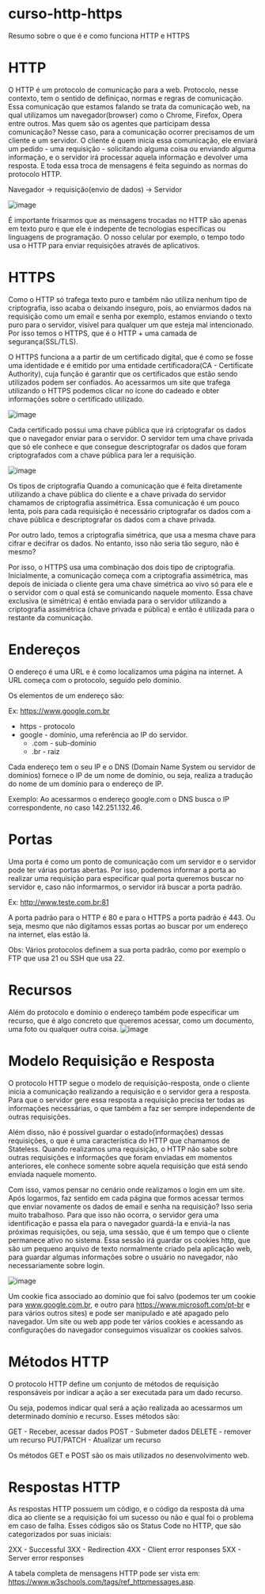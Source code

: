 # curso-http-https
Resumo sobre o que é e como funciona HTTP e HTTPS


# HTTP
O HTTP é um protocolo de comunicação para a  web. Protocolo, nesse contexto, tem o sentido de definiçao, normas e regras de comunicação. 
Essa comunicação que estamos falando se trata da comunicação web, na qual utilizamos um navegador(browser) como o Chrome, Firefox, Opera entre outros. Mas quem são os agentes que participam dessa comunicação? Nesse caso, para a comunicação ocorrer  precisamos de um cliente e um servidor. O cliente é quem inicia essa comunicação, ele enviará um pedido - uma requisição - solicitando alguma coisa ou enviando alguma informação, e o servidor irá processar aquela informação e devolver uma resposta. E toda essa troca de mensagens é feita seguindo as normas do protocolo HTTP.

Navegador -> requisição(envio de dados) -> Servidor

![image](https://user-images.githubusercontent.com/90730406/208314917-5891714e-0b92-423c-90f6-6f49d2b551d3.png)


É importante frisarmos que as mensagens trocadas no HTTP são apenas em texto puro e que ele é indepente de tecnologias específicas ou linguagens de programação. O nosso celular por exemplo, o tempo todo usa o HTTP para enviar requisições através de aplicativos.


# HTTPS
Como o HTTP só trafega texto puro e também não utiliza nenhum tipo de criptografia, isso acaba o deixando inseguro, pois, ao enviarmos dados na requisição como um email e senha por exemplo, estamos enviando o texto puro para o servidor, visível para qualquer um que esteja mal intencionado. Por isso temos o HTTPS, que é o HTTP + uma camada de segurança(SSL/TLS).


O HTTPS funciona a a partir de um certificado digital, que é como se fosse uma identidade e é emitido por uma entidade certificadora(CA - Certificate Authority), cuja função é garantir que os certificados que estão sendo utilizados podem ser confiados. Ao acessarmos um site que trafega utilizando o HTTPS podemos clicar no ícone do cadeado e obter informações sobre o certificado utilizado.

![image](https://user-images.githubusercontent.com/90730406/208315001-dd990240-4129-4b77-96e5-295da6a223ca.png)

Cada certificado possui uma chave pública que irá criptografar os dados que o navegador enviar para o servidor. O servidor tem uma chave privada que só ele conhece e que consegue descriptografar os dados que foram criptografados com a chave pública para ler a requisição.

![image](https://user-images.githubusercontent.com/90730406/208315227-4d223db4-f551-44fc-851f-5551dbb08022.png)


Os tipos de criptografia
Quando a comunicação que é feita diretamente utilizando a chave pública do cliente e a chave privada do servidor chamamos de criptografia assimétrica. Essa comunicação é um pouco lenta, pois para cada requisição é necessário criptografar os dados com a chave pública e descriptografar os dados com a chave privada. 

Por outro lado, temos a criptografia simétrica, que usa a mesma chave para cifrar e decifrar os dados. No entanto, isso não seria tão seguro, não é mesmo?

Por isso, o HTTPS usa uma combinação dos dois tipo de criptografia. Inicialmente, a comunicação começa com a criptografia assimétrica, mas depois de iniciada o cliente gera uma chave simétrica ao vivo só para ele e o servidor com o qual está se comunicando naquele momento. Essa chave exclusiva (e simétrica) é então enviada para o servidor utilizando a criptografia assimétrica (chave privada e pública) e então é utilizada para o restante da comunicação.

# Endereços
O endereço é uma URL e é como localizamos uma página na internet. A URL começa com o protocolo, seguido pelo domínio.

Os elementos de um endereço são:

Ex: https://www.google.com.br

- https - protocolo
- google - domínio, uma referência ao IP do servidor.
	- .com - sub-domínio
	- .br - raiz

Cada endereço tem o seu IP e o DNS (Domain Name System ou servidor de domínios) fornece o IP de um nome de domínio, ou seja, realiza a tradução do nome de um domínio para o endereço de IP. 

Exemplo: Ao acessarmos o endereço google.com o DNS busca o IP correspondente, no caso 142.251.132.46.


# Portas
Uma porta é como um ponto de comunicação com um servidor e o servidor pode ter várias portas abertas. Por isso, podemos informar a porta ao realizar uma requisição para especificar qual porta queremos buscar no servidor e, caso não informarmos, o servidor irá buscar a porta padrão.

Ex: http://www.teste.com.br:81

A porta padrão para o HTTP é 80 e para o HTTPS a porta padrão é 443. Ou seja, mesmo que não digitamos essas portas ao buscar por um endereço na internet, elas estão lá.

Obs: Vários protocolos definem a sua porta padrão, como por exemplo o FTP que usa 21 ou SSH que usa 22.

# Recursos
Além do protocolo e domínio o endereço também pode especificar um recurso, que é algo concreto que queremos acessar, como um documento, uma foto ou qualquer outra coisa. 
![image](https://user-images.githubusercontent.com/90730406/208314636-65b29e3e-9997-40e5-9d58-fd28a6e830ff.png)

# Modelo Requisição e Resposta

O protocolo HTTP segue o modelo de requisição-resposta, onde o cliente inicia a comunicação realizando a requisição e o servidor gera a resposta. Para que o servidor gere essa resposta a requisição precisa ter todas as informações necessárias, o que também a faz ser sempre independente de outras requisições.

Além disso, não é possível guardar o estado(informações) dessas requisições, o que é uma característica do HTTP que chamamos de Stateless. Quando realizamos uma requisição, o HTTP não sabe sobre outras requisições e informações que foram enviadas em momentos anteriores, ele conhece somente sobre aquela requisição que está sendo enviada naquele momento.

Com isso, vamos pensar no cenário onde realizamos o login em um site. Após logarmos, faz sentido em cada página que formos acessar termos que enviar novamente os dados de email e senha na requisição? Isso seria muito trabalhoso. Para que isso não ocorra, o servidor gera uma identificação e passa ela para o navegador guardá-la e enviá-la nas próximas requisições, ou seja, uma sessão, que é um tempo que o cliente permanece ativo no sistema. Essa sessão irá guardar os cookies http, que são um pequeno arquivo de texto normalmente criado pela aplicação web, para guardar algumas informações sobre o usuário no navegador, não necessariamente sobre login.

![image](https://user-images.githubusercontent.com/90730406/208315663-6cf3ba88-9d33-40fe-b207-81331e6406ee.png)


Um cookie fica associado ao domínio que foi salvo (podemos ter um cookie para www.google.com.br, e outro para https://www.microsoft.com/pt-br e para vários outros sites) e pode ser manipulado e até apagado pelo navegador. Um site ou web app pode ter vários cookies e acessando as configurações do navegador conseguimos visualizar os cookies salvos.


# Métodos HTTP
O protocolo HTTP define um conjunto de métodos de requisição responsáveis por indicar a ação a ser executada para um dado recurso. 

Ou seja, podemos indicar qual será a ação realizada ao acessarmos um determinado domínio e recurso. Esses métodos são:

GET - Receber, acessar dados
POST - Submeter dados
DELETE - remover um recurso
PUT/PATCH - Atualizar um recurso

Os métodos GET e POST são os mais utilizados no desenvolvimento web.

# Respostas HTTP
As respostas HTTP possuem um código, e o código da resposta dá uma dica ao cliente se a requisição foi um sucesso ou não e qual foi o problema em caso de falha. Esses códigos são os Status Code no HTTP, que são categorizados por suas iniciais:

2XX - Successful
3XX - Redirection
4XX - Client error responses
5XX - Server error responses

A tabela completa de mensagens HTTP pode ser vista em: https://www.w3schools.com/tags/ref_httpmessages.asp.

